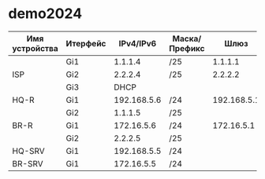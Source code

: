# demo2024
| Имя устройства | Итерфейс |  IPv4/IPv6   | Маска/Префикс |       Шлюз       |
| -------------- | -------- | ------------ | ------------- |    ----------    |
|                |  Gi1     | 1.1.1.4      |      /25      | 1.1.1.1          |
| ISP            |  Gi2     | 2.2.2.4      |      /25      | 2.2.2.2          |
|                |  Gi3     | DHCP         |               |                  |
| HQ-R           |  Gi1     | 192.168.5.6  |      /24      | 192.168.5.1      |
|                |  Gi2     | 1.1.1.5      |      /25      |                  |
| BR-R           |  Gi1     | 172.16.5.6   |      /24      | 172.16.5.1       |
|                |  Gi2     | 2.2.2.5      |      /25      |                  |
| HQ-SRV         |  Gi1     | 192.168.5.5  |      /24      |                  |
| BR-SRV         |  Gi1     | 172.16.5.5   |      /24      |                  |
